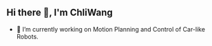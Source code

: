 ## Hi there 👋, I'm ChliWang

- 🔭 I’m currently working on Motion Planning and Control of Car-like Robots.